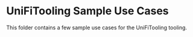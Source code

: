 # UniFiTooling Sample Use Cases

This folder contains a few sample use cases for the UniFiTooling tooling.
